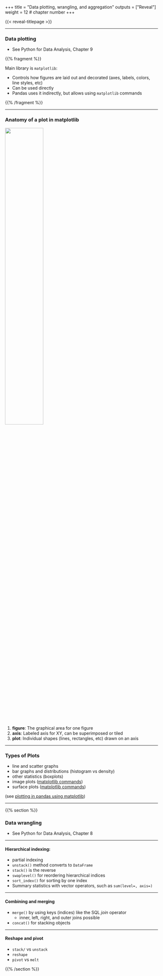 +++
title = "Data plotting, wrangling, and aggregation"
outputs = ["Reveal"]
weight = 12 # chapter number
+++

{{< reveal-titlepage >}}

---
<section>

### Data plotting

- See Python for Data Analysis, Chapter 9

{{% fragment %}}

Main library is `matplotlib`:
- Controls how figures are laid out and decorated (axes, labels, colors, line styles, etc)
- Can be used directly
- Pandas uses it indirectly, but allows using `matplotlib` commands

{{% /fragment %}}

---

### Anatomy of a plot in matplotlib

<img style="width: 50%;" src="/lectures-prog-data-analysis/images/plot-simple.png" />

1. **figure**: The graphical area for one figure
1. **axis**: Labeled axis for XY, can be superimposed or tiled
1. **plot**: Individual shapes (lines, rectangles, etc) drawn on an axis

---

### Types of Plots

- line and scatter graphs
- bar graphs and distributions (histogram vs density)
- other statistics (boxplots)
- image plots ([matplotlib commands](https://matplotlib.org/stable/tutorials/introductory/sample_plots.html#contouring-and-pseudocolor))
- surface plots ([matplotlib commands](https://matplotlib.org/stable/tutorials/introductory/sample_plots.html#three-dimensional-plotting))

(see [plotting in pandas using
matplotlib](https://pandas.pydata.org/docs/getting_started/intro_tutorials/04_plotting.html))

</section>

---

{{% section %}}

### Data wrangling

- See Python for Data Analysis, Chapter 8

---

#### Hierarchical indexing:

- partial indexing
- `unstack()` method converts to `DataFrame`
- `stack()` is the reverse
- `swaplevel()` for reordering hierarchical indices
- `sort_index()` for sorting by one index
- Summary statistics with vector operators, such as `sum(level=, axis=)`

---

#### Combining and merging

- `merge()` by using keys (indices) like the SQL *join* operator
  - inner, left, right, and outer joins possible
- `concat()` for stacking objects

---

#### Reshape and pivot

- `stack/` vs `unstack`
- `reshape`
- `pivot` vs `melt`

{{% /section %}}

